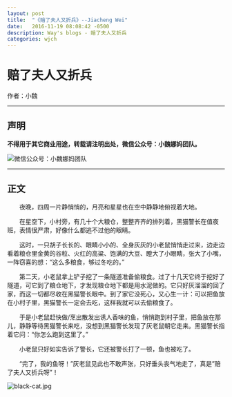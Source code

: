 ```yaml
---
layout: post
title:  "《赔了夫人又折兵》--Jiacheng Wei"
date:   2016-11-19 08:08:42 -0500
description: Way's blogs - 赔了夫人又折兵
categories: wjch
---
```


# 赔了夫人又折兵

作者：小魏

---

## 声明

**不得用于其它商业用途，转载请注明出处，微信公众号：小魏娜妈团队。**

![微信公众号：小魏娜妈团队](/weijiacheng/img/wechat-qr-code.jpg)

---

## 正文

&emsp;&emsp;夜晚，四周一片静悄悄的，月亮和星星也在空中静静地俯视着大地。

&emsp;&emsp;在星空下，小村旁，有几十个大粮仓，整整齐齐的排列着，黑猫警长在值夜班，表情很严肃，好像什么都逃不过他的眼睛。

&emsp;&emsp;这时，一只胡子长长的、眼睛小小的、全身灰灰的小老鼠悄悄走过来，边走边看着粮仓里金黄的谷粒、火红的高粱、饱满的大豆、瞪大了小眼睛，张大了小嘴，一阵窃喜的想：“这么多粮食，够过冬吃的。”

&emsp;&emsp;第二天，小老鼠拿上铲子挖了一条隧道准备偷粮食。过了十几天它终于挖好了隧道，可它到了粮仓地下，才发现粮仓地下都是用水泥做的。它只好灰溜溜的回了家，而这一切都尽收在黑猫警长眼中。到了家它没死心，又心生一计：可以把鱼放在小村子里，黑猫警长一定会去吃，这样我就可以去偷粮食了。

&emsp;&emsp;于是小老鼠赶快做/烹出散发出诱人香味的鱼，悄悄跑到村子里，把鱼放在那儿，静静等待黑猫警长来吃，没想到黑猫警长发现了灰老鼠朝它走来。黑猫警长指着它问：“你怎么跑到这里了。”

&emsp;&emsp;小老鼠只好如实告诉了警长，它还被警长打了一顿，鱼也被吃了。

&emsp;&emsp;“完了，我的鱼呀！”灰老鼠见此也不敢声张，只好垂头丧气地走了，真是”赔了夫人又折兵呀”！

![black-cat.jpg](/weijiacheng/img/black-cat.jpg)
